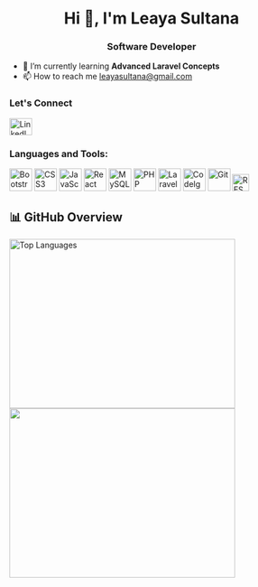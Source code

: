 <h1 align="center">Hi 👋, I'm Leaya Sultana</h1>
<h3 align="center">Software Developer</h3>

- 🌱 I’m currently learning **Advanced Laravel Concepts**
- 📫 How to reach me <a>leayasultana@gmail.com</a>

### Let's Connect

<p align="left">
  <a href="https://www.linkedin.com/in/leaya-sultana-74b1a21b4/" target="_blank" rel="nofollow">
    <img align="center" src="https://raw.githubusercontent.com/rahuldkjain/github-profile-readme-generator/master/src/images/icons/Social/linked-in-alt.svg" alt="LinkedIn Profile" height="30" width="40" style="max-width: 100%;">
  </a>
</p>


### Languages and Tools:

<p align="left">
  <!-- Bootstrap -->
  <img src="https://www.vectorlogo.zone/logos/getbootstrap/getbootstrap-icon.svg" alt="Bootstrap" width="40" height="40" />
  
  <!-- CSS3 -->
  <img src="https://cdn.jsdelivr.net/gh/devicons/devicon/icons/css3/css3-plain.svg" alt="CSS3" width="40" height="40" />
  
  <!-- Tailwind CSS 
  <img src="https://www.vectorlogo.zone/logos/tailwindcss/tailwindcss-icon.svg" alt="Tailwind CSS" width="40" height="40" />-->
  
  <!-- JavaScript -->
  <img src="https://cdn.jsdelivr.net/gh/devicons/devicon/icons/javascript/javascript-plain.svg" alt="JavaScript" width="40" height="40" />
  
  <!-- React -->
  <img src="https://cdn.jsdelivr.net/gh/devicons/devicon/icons/react/react-original.svg" alt="React" width="40" height="40" />
  
  <!-- MySQL (external source since Devicon CDN is broken) -->
  <img src="https://www.vectorlogo.zone/logos/mysql/mysql-icon.svg" alt="MySQL" width="40" height="40" />
  
  <!-- PHP -->
  <img src="https://www.vectorlogo.zone/logos/php/php-icon.svg" alt="PHP" width="40" height="40" />
  
  <!-- Laravel -->
  <img src="https://www.vectorlogo.zone/logos/laravel/laravel-icon.svg" alt="Laravel" width="40" height="40" />
  
  <!-- CodeIgniter (not in Devicon, using Wikipedia source) -->
<img src="https://upload.wikimedia.org/wikipedia/commons/3/3f/Codeigniter.svg" alt="CodeIgniter" width="40" height="40" />
  
  <!-- Git -->
  <img src="https://cdn.jsdelivr.net/gh/devicons/devicon/icons/git/git-plain.svg" alt="Git" width="40" height="40" />
  
  <!-- REST API Badge -->
  <img src="https://img.shields.io/badge/REST%20API-black?style=for-the-badge&logo=swagger&logoColor=white" alt="REST API" height="30" />
</p>


## 📊 GitHub Overview

<p align="left">
  <img src="https://github-readme-stats.vercel.app/api/top-langs/?username=Leaya0214&layout=compact" alt="Top Languages" width="400" height="300"/>
  <img src="https://github-readme-stats.vercel.app/api?username=Leaya0214&show_icons=true&include_all_commits=true&count_private=true"  width="400" height="300"/>
</p>






